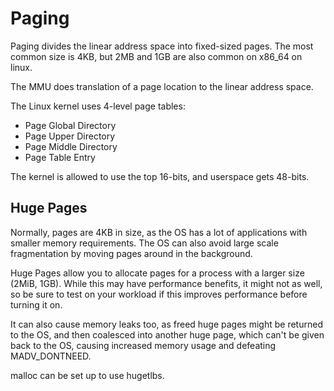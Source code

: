 # Paging

Paging divides the linear address space into fixed-sized pages. The most common size is 4KB, but 2MB and 1GB are also common on x86_64 on linux.

The MMU does translation of a page location to the linear address space.

The Linux kernel uses 4-level page tables:

- Page Global Directory
- Page Upper Directory
- Page Middle Directory
- Page Table Entry

The kernel is allowed to use the top 16-bits, and userspace gets 48-bits.

## Huge Pages

Normally, pages are 4KB in size, as the OS has a lot of applications with smaller memory requirements. The OS can also avoid large scale fragmentation by moving pages around in the background.

Huge Pages allow you to allocate pages for a process with a larger size (2MiB, 1GB). While this may have performance benefits, it might not as well, so be sure to test on your workload if this improves performance before turning it on.

It can also cause memory leaks too, as freed huge pages might be returned to the OS, and then coalesced into another huge page, which can't be given back to the OS, causing increased memory usage and defeating MADV_DONTNEED.

malloc can be set up to use hugetlbs.
